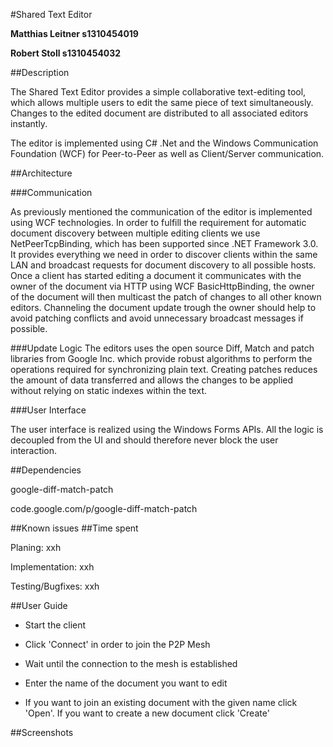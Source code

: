 ﻿#Shared Text Editor

**Matthias Leitner s1310454019**

**Robert Stoll s1310454032**

##Description

The Shared Text Editor provides a simple collaborative text-editing tool, which allows multiple users to edit the same piece of text simultaneously.  Changes to the edited document are distributed to all associated editors instantly.

The editor is implemented using C# .Net and the Windows Communication Foundation (WCF) for Peer-to-Peer as well as Client/Server communication.

##Architecture

###Communication

As previously mentioned the communication of the editor is implemented using WCF technologies. In order to fulfill the requirement for automatic document discovery between multiple editing clients we use NetPeerTcpBinding, which has been supported since .NET Framework 3.0. It provides everything we need in order to discover clients within the same LAN and broadcast requests for document discovery to all possible hosts. Once a client has started editing a document it communicates with the owner of the document via HTTP using WCF BasicHttpBinding, the owner of the document will then multicast the patch of changes to all other known editors.  Channeling the document update trough the owner should help to avoid patching conflicts and avoid unnecessary broadcast messages if possible.


###Update Logic
The editors uses the open source Diff, Match and patch libraries from Google Inc. which provide robust algorithms to perform the operations required for synchronizing plain text. Creating patches reduces the amount of data transferred and allows the changes to be applied without relying on static indexes within the text.

###User Interface

The user interface is realized using the Windows Forms APIs. All the logic is decoupled from the UI and should therefore never block the user interaction.


##Dependencies

google-diff-match-patch

code.google.com/p/google-diff-match-patch

 

##Known issues
##Time spent

Planing: xxh

Implementation: xxh

Testing/Bugfixes: xxh


##User Guide

- Start the client 

- Click 'Connect' in order to join the P2P Mesh

- Wait until the connection to the mesh is established

- Enter the name of the document you want to edit

- If you want to join an existing document with the given name click 'Open'. If you want to create a new document click 'Create'

##Screenshots





